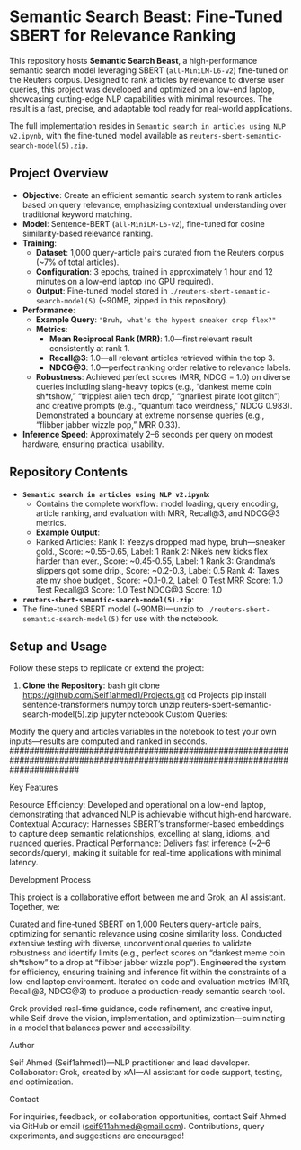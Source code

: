 # Semantic Search Beast: Fine-Tuned SBERT for Relevance Ranking

This repository hosts **Semantic Search Beast**, a high-performance semantic search model leveraging SBERT (`all-MiniLM-L6-v2`) fine-tuned on the Reuters corpus. Designed to rank articles by relevance to diverse user queries, this project was developed and optimized on a low-end laptop, showcasing cutting-edge NLP capabilities with minimal resources. The result is a fast, precise, and adaptable tool ready for real-world applications.

The full implementation resides in `Semantic search in articles using NLP v2.ipynb`, with the fine-tuned model available as `reuters-sbert-semantic-search-model(5).zip`.

## Project Overview

- **Objective**: Create an efficient semantic search system to rank articles based on query relevance, emphasizing contextual understanding over traditional keyword matching.
- **Model**: Sentence-BERT (`all-MiniLM-L6-v2`), fine-tuned for cosine similarity-based relevance ranking.
- **Training**:
  - **Dataset**: 1,000 query-article pairs curated from the Reuters corpus (~7% of total articles).
  - **Configuration**: 3 epochs, trained in approximately 1 hour and 12 minutes on a low-end laptop (no GPU required).
  - **Output**: Fine-tuned model stored in `./reuters-sbert-semantic-search-model(5)` (~90MB, zipped in this repository).
- **Performance**:
  - **Example Query**: `"Bruh, what’s the hypest sneaker drop flex?"`
  - **Metrics**:
    - **Mean Reciprocal Rank (MRR)**: 1.0—first relevant result consistently at rank 1.
    - **Recall@3**: 1.0—all relevant articles retrieved within the top 3.
    - **NDCG@3**: 1.0—perfect ranking order relative to relevance labels.
  - **Robustness**: Achieved perfect scores (MRR, NDCG = 1.0) on diverse queries including slang-heavy topics (e.g., “dankest meme coin sh*tshow,” “trippiest alien tech drop,” “gnarliest pirate loot glitch”) and creative prompts (e.g., “quantum taco weirdness,” NDCG 0.983). Demonstrated a boundary at extreme nonsense queries (e.g., “flibber jabber wizzle pop,” MRR 0.33).
- **Inference Speed**: Approximately 2–6 seconds per query on modest hardware, ensuring practical usability.

## Repository Contents

- **`Semantic search in articles using NLP v2.ipynb`**:
  - Contains the complete workflow: model loading, query encoding, article ranking, and evaluation with MRR, Recall@3, and NDCG@3 metrics.
  - **Example Output**:
  - Ranked Articles:
Rank 1: Yeezys dropped mad hype, bruh—sneaker gold., Score: ~0.55-0.65, Label: 1
Rank 2: Nike’s new kicks flex harder than ever., Score: ~0.45-0.55, Label: 1
Rank 3: Grandma’s slippers got some drip., Score: ~0.2-0.3, Label: 0.5
Rank 4: Taxes ate my shoe budget., Score: ~0.1-0.2, Label: 0
Test MRR Score: 1.0
Test Recall@3 Score: 1.0
Test NDCG@3 Score: 1.0
- **`reuters-sbert-semantic-search-model(5).zip`**:
- The fine-tuned SBERT model (~90MB)—unzip to `./reuters-sbert-semantic-search-model(5)` for use with the notebook.

## Setup and Usage

Follow these steps to replicate or extend the project:

1. **Clone the Repository**:
bash
git clone https://github.com/Seif1ahmed1/Projects.git
cd Projects
pip install sentence-transformers numpy torch
unzip reuters-sbert-semantic-search-model(5).zip
jupyter notebook
Custom Queries:

 Modify the query and articles variables in the notebook to test your own inputs—results are computed and ranked in seconds.
##############################################################################################################################

Key Features

Resource Efficiency: Developed and operational on a low-end laptop, demonstrating that advanced NLP is achievable without high-end hardware.
Contextual Accuracy: Harnesses SBERT’s transformer-based embeddings to capture deep semantic relationships, excelling at slang, idioms, and nuanced queries.
Practical Performance: Delivers fast inference (~2–6 seconds/query), making it suitable for real-time applications with minimal latency.

Development Process

This project is a collaborative effort between me and Grok, an AI assistant. Together, we:

Curated and fine-tuned SBERT on 1,000 Reuters query-article pairs, optimizing for semantic relevance using cosine similarity loss.
Conducted extensive testing with diverse, unconventional queries to validate robustness and identify limits (e.g., perfect scores on “dankest meme coin sh*tshow” to a drop at “flibber jabber wizzle pop”).
Engineered the system for efficiency, ensuring training and inference fit within the constraints of a low-end laptop environment.
Iterated on code and evaluation metrics (MRR, Recall@3, NDCG@3) to produce a production-ready semantic search tool.

Grok provided real-time guidance, code refinement, and creative input, while Seif drove the vision, implementation, and optimization—culminating in a model that balances power and accessibility.


Author

  Seif Ahmed (Seif1ahmed1)—NLP practitioner and lead developer.
  Collaborator: Grok, created by xAI—AI assistant for code support, testing, and optimization.

Contact

For inquiries, feedback, or collaboration opportunities, contact Seif Ahmed via GitHub or email (seif911ahmed@gmail.com). Contributions, query experiments, and suggestions are encouraged!

